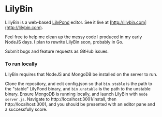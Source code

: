 LilyBin
=======

LiliyBin is a web-based [LilyPond](http://www.lilypond.org) editor. See it live at [http://lilybin.com](http://lilybin.com).

Feel free to help me clean up the messy code I produced in my early NodeJS days. I plan to rewrite LilyBin soon, probably
in Go.

Submit bugs and feature requests as GitHub issues.

### To run locally

LilyBin requires that NodeJS and MongoDB be installed on the server to run.

Clone the repository, and edit config.json so that `bin.stable` is the path to the "stable" LilyPond binary,
and `bin.unstable` is the path to the unstable binary. Ensure MongoDB is running locally, and launch LilyBin
with `node server.js`. Navigate to http://localhost:3001/install, then http://localhost:3001, and you should
be presented with an editor pane and a successfully score.
